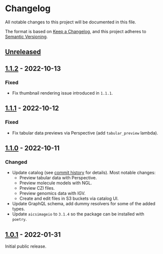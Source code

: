 # Changelog

All notable changes to this project will be documented in this file.

The format is based on [Keep a Changelog](https://keepachangelog.com/en/1.0.0/),
and this project adheres to [Semantic Versioning](https://semver.org/spec/v2.0.0.html).

## [Unreleased]

## [1.1.2] - 2022-10-13

### Fixed

- Fix thumbnail rendering issue introduced in `1.1.1`.

## [1.1.1] - 2022-10-12

### Fixed

- Fix tabular data previews via Perspective (add `tabular_preview` lambda).

## [1.1.0] - 2022-10-11

### Changed

- Update catalog (see [commit history](https://github.com/quiltdata/quilt/compare/4b09639ebd1c3135cd7a16f301ef4a8b6de18955...85b35361fde4edbbaf771b6b122aad46a0acaa0a) for details). Most notable changes:
  - Preview tabular data with Perspective.
  - Preview molecule models with NGL.
  - Preview CZI files.
  - Preview genomics data with IGV.
  - Create and edit files in S3 buckets via catalog UI.
- Update GraphQL schema, add dummy resolvers for some of the added types.
- Update `aicsimageio` to `3.1.4` so the package can be installed with `poetry`.

## [1.0.1] - 2022-01-31

Initial public release.

[Unreleased]: https://github.com/quiltdata/local/compare/v1.1.2...HEAD
[1.1.2]: https://github.com/quiltdata/local/compare/v1.1.1...v1.1.2
[1.1.1]: https://github.com/quiltdata/local/compare/v1.1.0...v1.1.1
[1.1.0]: https://github.com/quiltdata/local/compare/v1.0.1...v1.1.0
[1.0.1]: https://github.com/quiltdata/local/releases/tag/v1.0.1
